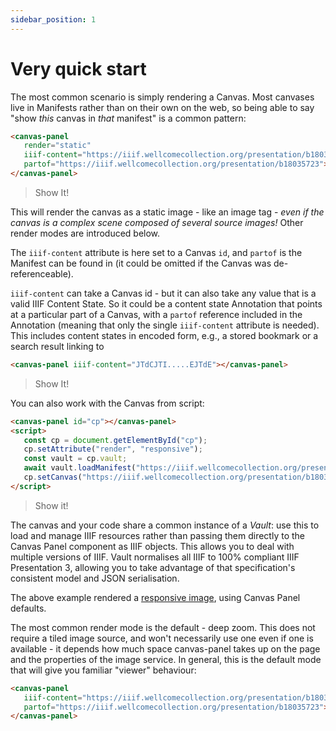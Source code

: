 ```yaml
---
sidebar_position: 1
---
```


# Very quick start

The most common scenario is simply rendering a Canvas. Most canvases live in Manifests rather than on their own on the web, so being able to say "show _this_ canvas in _that_ manifest" is a common pattern:

```html
<canvas-panel
   render="static"
   iiif-content="https://iiif.wellcomecollection.org/presentation/b18035723/canvases/b18035723_0001.JP2"
   partof="https://iiif.wellcomecollection.org/presentation/b18035723">
</canvas-panel>
```

> Show It!

This will render the canvas as a static image - like an image tag - _even if the canvas is a complex scene composed of several source images!_ Other render modes are introduced below.

The `iiif-content` attribute is here set to a Canvas `id`, and `partof` is the Manifest can be found in (it could be omitted if the Canvas was de-referenceable).

`iiif-content` can take a Canvas id - but it can also take any value that is a valid IIIF Content State. So it could be a content state Annotation that points at a particular part of a Canvas, with a `partof` reference included in the Annotation (meaning that only the single `iiif-content` attribute is needed). This includes content states in encoded form, e.g., a stored bookmark or a search result linking to 

```html
<canvas-panel iiif-content="JTdCJTI.....EJTdE"></canvas-panel>
```

> Show It!

You can also work with the Canvas from script:

```html
<canvas-panel id="cp"></canvas-panel>
<script>
   const cp = document.getElementById("cp");
   cp.setAttribute("render", "responsive");
   const vault = cp.vault;
   await vault.loadManifest("https://iiif.wellcomecollection.org/presentation/b18035723");
   cp.setCanvas("https://iiif.wellcomecollection.org/presentation/b18035723/canvases/b18035723_0001.JP2");
</script>  
```

> Show it!

The canvas and your code share a common instance of a _Vault_: use this to load and manage IIIF resources rather than passing them directly to the Canvas Panel component as IIIF objects. This allows you to deal with multiple versions of IIIF. Vault normalises all IIIF to 100% compliant IIIF Presentation 3, allowing you to take advantage of that specification's consistent model and JSON serialisation.

The above example rendered a [responsive image](../../docs/examples/responsive-image), using Canvas Panel defaults.

The most common render mode is the default - deep zoom. This does not require a tiled image source, and won't necessarily use one even if one is available - it depends how much space canvas-panel takes up on the page and the properties of the image service. In general, this is the default mode that will give you familiar "viewer" behaviour:

```html
<canvas-panel
   iiif-content="https://iiif.wellcomecollection.org/presentation/b18035723/canvases/b18035723_0001.JP2"
   partof="https://iiif.wellcomecollection.org/presentation/b18035723">
</canvas-panel>
```